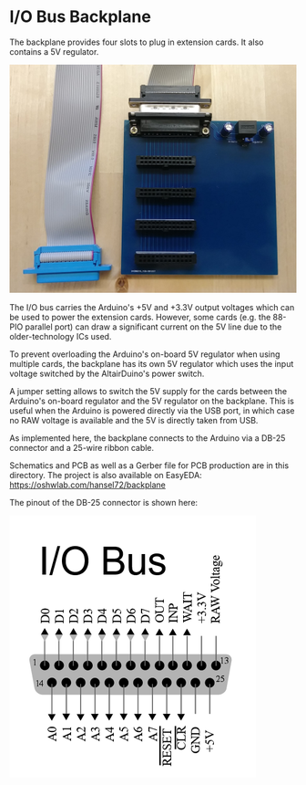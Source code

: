 # I/O Bus Backplane

The backplane provides four slots to plug in extension cards.
It also contains a 5V regulator. 

![IOBus Backplane](backplane.jpg)

The I/O bus carries the Arduino's 
+5V and +3.3V output voltages which can be used to power the
extension cards. However, some cards (e.g. the 88-PIO parallel 
port) can draw a significant current on the 5V line due to the
older-technology ICs used.

To prevent overloading the Arduino's on-board 5V regulator when
using multiple cards, the backplane has its own 5V regulator
which uses the input voltage switched by the AltairDuino's
power switch.

A jumper setting allows to switch the 5V supply for the cards
between the Arduino's on-board regulator and the 5V regulator
on the backplane. This is useful when the Arduino is powered
directly via the USB port, in which case no RAW voltage is
available and the 5V is directly taken from USB.

As implemented here, the backplane connects to the Arduino
via a DB-25 connector and a 25-wire ribbon cable.

Schematics and PCB as well as a Gerber file for PCB production
are in this directory. The project is also available on EasyEDA:
https://oshwlab.com/hansel72/backplane

The pinout of the DB-25 connector is shown here:

![IOBus pinout](IOBusPinout.png)
